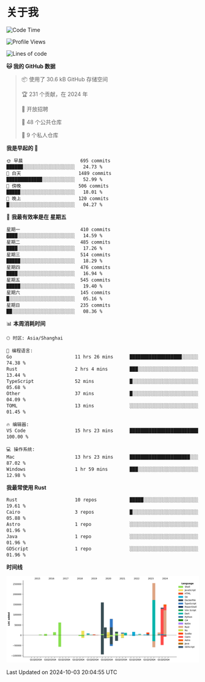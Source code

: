 # 关于我

<!--START_SECTION:waka-->
![Code Time](http://img.shields.io/badge/Code%20Time-3%2C206%20hrs%2034%20mins-blue)

![Profile Views](http://img.shields.io/badge/%E4%B8%AA%E4%BA%BA%E8%B5%84%E6%96%99%E8%A7%82%E7%9C%8B%E6%AC%A1%E6%95%B0-0-blue)

![Lines of code](https://img.shields.io/badge/%E4%BB%8E%E3%80%8CHello%20World%E3%80%8D%E8%B5%B7%E6%88%91%E5%B7%B2%E7%BB%8F%E5%86%99%E4%BA%86-1.0%20million%20%E8%A1%8C%E4%BB%A3%E7%A0%81-blue)

**🐱 我的 GitHub 数据** 

> 📦  使用了 30.6 kB GitHub 存储空间 
 > 
> 🏆 231 个贡献，在 2024 年
 > 
> 💼 开放招聘
 > 
> 📜 48 个公共仓库 
 > 
> 🔑 9 个私人仓库 
 > 
**我是早起的 🐤** 

```text
🌞 早晨                     695 commits         ██████░░░░░░░░░░░░░░░░░░░   24.73 % 
🌆 白天                     1489 commits        █████████████░░░░░░░░░░░░   52.99 % 
🌃 傍晚                     506 commits         █████░░░░░░░░░░░░░░░░░░░░   18.01 % 
🌙 晚上                     120 commits         █░░░░░░░░░░░░░░░░░░░░░░░░   04.27 % 
```
📅 **我最有效率是在 星期五** 

```text
星期一                      410 commits         ████░░░░░░░░░░░░░░░░░░░░░   14.59 % 
星期二                      485 commits         ████░░░░░░░░░░░░░░░░░░░░░   17.26 % 
星期三                      514 commits         █████░░░░░░░░░░░░░░░░░░░░   18.29 % 
星期四                      476 commits         ████░░░░░░░░░░░░░░░░░░░░░   16.94 % 
星期五                      545 commits         █████░░░░░░░░░░░░░░░░░░░░   19.40 % 
星期六                      145 commits         █░░░░░░░░░░░░░░░░░░░░░░░░   05.16 % 
星期日                      235 commits         ██░░░░░░░░░░░░░░░░░░░░░░░   08.36 % 
```


📊 **本周消耗时间** 

```text
🕑︎ 时区: Asia/Shanghai

💬 编程语言: 
Go                       11 hrs 26 mins      ███████████████████░░░░░░   74.38 % 
Rust                     2 hrs 4 mins        ███░░░░░░░░░░░░░░░░░░░░░░   13.44 % 
TypeScript               52 mins             █░░░░░░░░░░░░░░░░░░░░░░░░   05.68 % 
Other                    37 mins             █░░░░░░░░░░░░░░░░░░░░░░░░   04.09 % 
TOML                     13 mins             ░░░░░░░░░░░░░░░░░░░░░░░░░   01.45 % 

🔥 编辑器: 
VS Code                  15 hrs 23 mins      █████████████████████████   100.00 % 

💻 操作系统: 
Mac                      13 hrs 23 mins      ██████████████████████░░░   87.02 % 
Windows                  1 hr 59 mins        ███░░░░░░░░░░░░░░░░░░░░░░   12.98 % 
```

**我最常使用 Rust** 

```text
Rust                     10 repos            █████░░░░░░░░░░░░░░░░░░░░   19.61 % 
Cairo                    3 repos             █░░░░░░░░░░░░░░░░░░░░░░░░   05.88 % 
Astro                    1 repo              ░░░░░░░░░░░░░░░░░░░░░░░░░   01.96 % 
Java                     1 repo              ░░░░░░░░░░░░░░░░░░░░░░░░░   01.96 % 
GDScript                 1 repo              ░░░░░░░░░░░░░░░░░░░░░░░░░   01.96 % 
```



**时间线**

![Lines of Code chart](https://raw.githubusercontent.com/catusax/catusax/master/assets/bar_graph.png)


 Last Updated on 2024-10-03 20:04:55 UTC
<!--END_SECTION:waka-->
